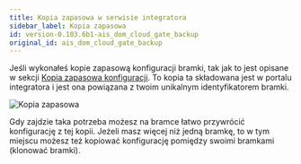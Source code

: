 ```yaml
---
title: Kopia zapasowa w serwisie integratora
sidebar_label: Kopia zapasowa
id: version-0.103.6b1-ais_dom_cloud_gate_backup
original_id: ais_dom_cloud_gate_backup
---
```


Jeśli wykonałeś kopie zapasową konfiguracji bramki, tak jak to jest opisane w sekcji [Kopia zapasowa konfiguracji](/AIS-docs/docs/en/ais_bramka_configuration_software.html#kopia-zapasowa-konfiguracji). To kopia ta składowana jest w portalu integratora i jest ona powiązana z twoim unikalnym identyfikatorem bramki.


![Kopia zapasowa](/AIS-docs/img/en/bramka/dom_cloud_gate_backup.png)

Gdy zajdzie taka potrzeba możesz na bramce łatwo przywrócić konfigurację z tej kopii. Jeżeli masz więcej niż jedną bramkę, to w tym miejscu możesz też kopiować konfigurację pomiędzy swoimi bramkami (klonować bramki).
